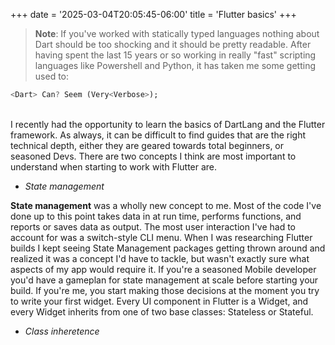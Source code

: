 +++
date = '2025-03-04T20:05:45-06:00'
title = 'Flutter basics'
+++
 >**Note**: If you've worked with statically typed languages nothing about Dart should be too shocking and it should be pretty readable. After having spent the last 15 years or so working in really "fast" scripting languages like Powershell and Python, it has taken me some getting used to:
```Dart
<Dart> Can? Seem (Very<Verbose>);
```
<br>
I recently had the opportunity to learn the basics of DartLang and the Flutter framework. As always, it can be difficult to find guides that are the right technical depth, either they are geared towards total beginners, or seasoned Devs. There are two concepts I think are most important to understand when starting to work with Flutter are.

- *State management*

**State management** was a wholly new concept to me. Most of the code I've done up to this point takes data in at run time, performs functions, and reports or saves data as output. The most user interaction I've had to account for was a switch-style CLI menu. When I was researching Flutter builds I kept seeing State Management packages getting thrown around and realized it was a concept I'd have to tackle, but wasn't exactly sure what aspects of my app would require it. If you're a seasoned Mobile developer you'd have a gameplan for state management at scale before starting your build. If you're me, you start making those decisions at the moment you try to write your first widget. Every UI component in Flutter is a Widget, and every Widget inherits from one of two base classes: Stateless or Stateful.




- *Class inheretence*